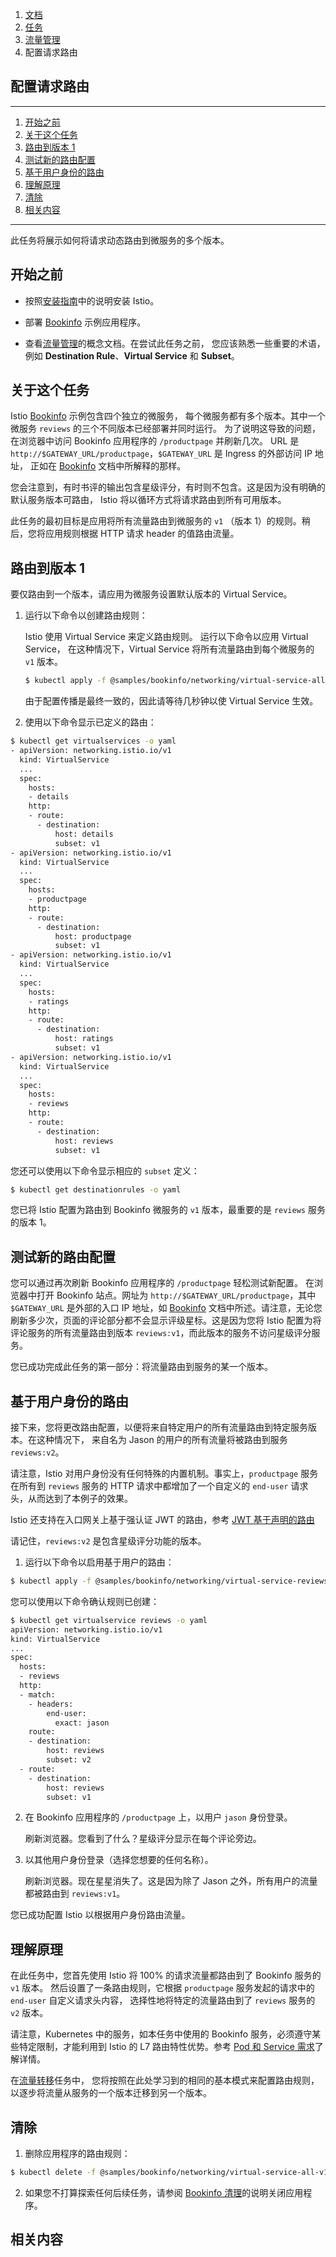 1.  [文档](https://istio.io/latest/zh/docs/ "了解如何部署、使用和运维 Istio。")
2.  [任务](https://istio.io/latest/zh/docs/tasks/ "如何用 Istio 实现单个特定的目标行为。")
3.  [流量管理](https://istio.io/latest/zh/docs/tasks/traffic-management/ "演示 Istio 的流量路由功能的任务。")
4.  配置请求路由

## 配置请求路由

* * *

1.  [开始之前](#before-you-begin)
2.  [关于这个任务](#about-this-task)
3.  [路由到版本 1](#route-to-version-1)
4.  [测试新的路由配置](#test-the-new-routing-configuration)
5.  [基于用户身份的路由](#route-based-on-user-identity)
6.  [理解原理](#understanding-what-happened)
7.  [清除](#cleanup)
8.  [相关内容](#see-also)

* * *

此任务将展示如何将请求动态路由到微服务的多个版本。

## 开始之前

+   按照[安装指南](https://istio.io/latest/zh/docs/setup/)中的说明安装 Istio。
    
+   部署 [Bookinfo](https://istio.io/latest/zh/docs/examples/bookinfo/) 示例应用程序。
    
+   查看[流量管理](https://istio.io/latest/zh/docs/concepts/traffic-management)的概念文档。在尝试此任务之前， 您应该熟悉一些重要的术语，例如 **Destination Rule**、**Virtual Service** 和 **Subset**。
    

## 关于这个任务

Istio [Bookinfo](https://istio.io/latest/zh/docs/examples/bookinfo/) 示例包含四个独立的微服务， 每个微服务都有多个版本。其中一个微服务 `reviews` 的三个不同版本已经部署并同时运行。 为了说明这导致的问题，在浏览器中访问 Bookinfo 应用程序的 `/productpage` 并刷新几次。 URL 是 `http://$GATEWAY_URL/productpage`，`$GATEWAY_URL` 是 Ingress 的外部访问 IP 地址， 正如在 [Bookinfo](https://istio.io/latest/zh/docs/examples/bookinfo/#determine-the-ingress-ip-and-port) 文档中所解释的那样。

您会注意到，有时书评的输出包含星级评分，有时则不包含。这是因为没有明确的默认服务版本可路由， Istio 将以循环方式将请求路由到所有可用版本。

此任务的最初目标是应用将所有流量路由到微服务的 `v1` （版本 1）的规则。稍后，您将应用规则根据 HTTP 请求 header 的值路由流量。

## 路由到版本 1

要仅路由到一个版本，请应用为微服务设置默认版本的 Virtual Service。

1.  运行以下命令以创建路由规则：
    
    Istio 使用 Virtual Service 来定义路由规则。 运行以下命令以应用 Virtual Service， 在这种情况下，Virtual Service 将所有流量路由到每个微服务的 `v1` 版本。
    
    ```bash
    $ kubectl apply -f @samples/bookinfo/networking/virtual-service-all-v1.yaml@
    ```
    
    由于配置传播是最终一致的，因此请等待几秒钟以使 Virtual Service 生效。
    
2.  使用以下命令显示已定义的路由：

```bash
$ kubectl get virtualservices -o yaml
- apiVersion: networking.istio.io/v1
  kind: VirtualService
  ...
  spec:
    hosts:
    - details
    http:
    - route:
      - destination:
          host: details
          subset: v1
- apiVersion: networking.istio.io/v1
  kind: VirtualService
  ...
  spec:
    hosts:
    - productpage
    http:
    - route:
      - destination:
          host: productpage
          subset: v1
- apiVersion: networking.istio.io/v1
  kind: VirtualService
  ...
  spec:
    hosts:
    - ratings
    http:
    - route:
      - destination:
          host: ratings
          subset: v1
- apiVersion: networking.istio.io/v1
  kind: VirtualService
  ...
  spec:
    hosts:
    - reviews
    http:
    - route:
      - destination:
          host: reviews
          subset: v1
```

您还可以使用以下命令显示相应的 `subset` 定义：

```bash
$ kubectl get destinationrules -o yaml
```

您已将 Istio 配置为路由到 Bookinfo 微服务的 `v1` 版本，最重要的是 `reviews` 服务的版本 1。

## 测试新的路由配置

您可以通过再次刷新 Bookinfo 应用程序的 `/productpage` 轻松测试新配置。 在浏览器中打开 Bookinfo 站点。网址为 `http://$GATEWAY_URL/productpage`，其中 `$GATEWAY_URL` 是外部的入口 IP 地址，如 [Bookinfo](https://istio.io/latest/zh/docs/examples/bookinfo/#determine-the-ingress-IP-and-port) 文档中所述。请注意，无论您刷新多少次，页面的评论部分都不会显示评级星标。这是因为您将 Istio 配置为将评论服务的所有流量路由到版本 `reviews:v1`，而此版本的服务不访问星级评分服务。

您已成功完成此任务的第一部分：将流量路由到服务的某一个版本。

## 基于用户身份的路由

接下来，您将更改路由配置，以便将来自特定用户的所有流量路由到特定服务版本。在这种情况下， 来自名为 Jason 的用户的所有流量将被路由到服务 `reviews:v2`。

请注意，Istio 对用户身份没有任何特殊的内置机制。事实上，`productpage` 服务在所有到 `reviews` 服务的 HTTP 请求中都增加了一个自定义的 `end-user` 请求头，从而达到了本例子的效果。

Istio 还支持在入口网关上基于强认证 JWT 的路由，参考 [JWT 基于声明的路由](https://istio.io/latest/zh/docs/tasks/security/authentication/jwt-route)

请记住，`reviews:v2` 是包含星级评分功能的版本。

1.  运行以下命令以启用基于用户的路由：

```bash
$ kubectl apply -f @samples/bookinfo/networking/virtual-service-reviews-test-v2.yaml@
```

您可以使用以下命令确认规则已创建：

```bash
$ kubectl get virtualservice reviews -o yaml
apiVersion: networking.istio.io/v1
kind: VirtualService
...
spec:
  hosts:
  - reviews
  http:
  - match:
    - headers:
        end-user:
          exact: jason
    route:
    - destination:
        host: reviews
        subset: v2
  - route:
    - destination:
        host: reviews
        subset: v1
```

2.  在 Bookinfo 应用程序的 `/productpage` 上，以用户 `jason` 身份登录。
    
    刷新浏览器。您看到了什么？星级评分显示在每个评论旁边。
    
3.  以其他用户身份登录（选择您想要的任何名称）。
    
    刷新浏览器。现在星星消失了。这是因为除了 Jason 之外，所有用户的流量都被路由到 `reviews:v1`。
    

您已成功配置 Istio 以根据用户身份路由流量。

## 理解原理

在此任务中，您首先使用 Istio 将 100% 的请求流量都路由到了 Bookinfo 服务的 `v1` 版本。 然后设置了一条路由规则，它根据 `productpage` 服务发起的请求中的 `end-user` 自定义请求头内容， 选择性地将特定的流量路由到了 `reviews` 服务的 `v2` 版本。

请注意，Kubernetes 中的服务，如本任务中使用的 Bookinfo 服务，必须遵守某些特定限制，才能利用到 Istio 的 L7 路由特性优势。参考 [Pod 和 Service 需求](https://istio.io/latest/zh/docs/ops/deployment/application-requirements/)了解详情。

在[流量转移](https://istio.io/latest/zh/docs/tasks/traffic-management/traffic-shifting)任务中， 您将按照在此处学习到的相同的基本模式来配置路由规则，以逐步将流量从服务的一个版本迁移到另一个版本。

## 清除

1.  删除应用程序的路由规则：

```bash
$ kubectl delete -f @samples/bookinfo/networking/virtual-service-all-v1.yaml@
```

2.  如果您不打算探索任何后续任务，请参阅 [Bookinfo 清理](https://istio.io/latest/zh/docs/examples/bookinfo/#cleanup)的说明关闭应用程序。

## 相关内容
